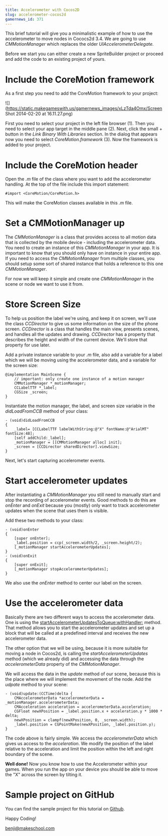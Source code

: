 ```yaml
---
title: Accelerometer with Cocos2D
slug: accelerometer-cocos2d
gamernews_id: 371
---            
```


This brief tutorial will give you a minimalistic example of how to use the accelerometer to move nodes in Cococs2d 3.4. We are going to use *CMMotionManager* which replaces the older *UIAccelerometerDelegate.* 

Before we start you can either create a new SpriteBuilder project or proceed and add the code to an existing project of yours.

# Include the CoreMotion framework

As a first step you need to add the CoreMotion framework to your project:

![](https://static.makegameswith.us/gamernews_images/xLzTda4Omx/Screen Shot 2014-02-20 at 16.11.27.png)

First you need to select your project in the left file browser (1). Then you need to select your app target in the middle pane (2). Next, click the small + button in the *Link Binary With Libraries* section. In the dialog that appears now you need to select *CoreMotion.framework* (3). Now the framework is added to your project.

# Include the CoreMotion header

Open the *.m* file of the class where you want to add the accelerometer handling. At the top of the file include this import statement:

    #import <CoreMotion/CoreMotion.h>

This will make the CoreMotion classes available in this *.m* file.

# Set a CMMotionManager up

The *CMMotionManager* is a class that provides access to all motion data that is collected by the mobile device - including the accelerometer data. You need to create an instance of this *CMMotionManager* in your app. It is important to know that you should only have on instance in your entire app. If you need to access the *CMMotionManager* from multiple classes, you should setup some sort of shared instance that holds a reference to this one *CMMotionManager*.

For now we will keep it simple and create one *CMMotionManager* in the scene or node we want to use it from.

# Store Screen Size

To help us position the label we're using, and keep it on screen, we'll use the class *CCDirector* to give us some information on the size of the phone screen.  *CCDirector* is a class that handles the main view, presents scenes, and handles all the updates and drawing.  *CCDirector* has a property that describes the height and width of the current device.  We'll store that property for use later.

Add a private instance variable to your *.m* file, also add a variable for a label which we will be moving using the accelerometer data, and a variable for the screen size:

    @implementation MainScene {
        // important: only create one instance of a motion manager
        CMMotionManager *_motionManager;
        CCLabelTTF *_label;
        CGSize _screen;
    }

Instantiate the motion manager, the label, and screen size variable in the *didLoadFromCCB* method of your class:

    - (void)didLoadFromCCB
    {
        _label= [CCLabelTTF labelWithString:@"X" fontName:@"ArialMT" fontSize:48];
        [self addChild:_label];
        _motionManager = [[CMMotionManager alloc] init];
        _screen = [CCDirector sharedDirector].viewSize;
    }

Next, let's start capturing accelerometer events.

# Start accelerometer updates

After instantiating a *CMMotionManager* you still need to manually start and stop the recording of accelerometer events. Good methods to do this are *onEnter* and *onExit* because you (mostly) only want to track accelerometer updates when the scene that uses them is visible.

Add these two methods to your class:

    - (void)onEnter
    {
        [super onEnter];
        _label.position = ccp(_screen.width/2, _screen.height/2);
        [_motionManager startAccelerometerUpdates];
    }
    - (void)onExit
    {
        [super onExit];
        [_motionManager stopAccelerometerUpdates];
    }

We also use the *onEnter* method to center our label on the screen.  

# Use the accelerometer data

Basically there are two different ways to access the accelerometer data. One is using the [startAccelerometerUpdatesToQueue:withHandler:](https://developer.apple.com/library/ios/documentation/coremotion/reference/cmmotionmanager_class/Reference/Reference.html#//apple_ref/occ/instm/CMMotionManager/startAccelerometerUpdatesToQueue:withHandler:) method. That method allows you to start the accelerometer updates and set up a block that will be called at a predefined interval and receives the new accelerometer data.

The other option that we will be using, because it is more suitable for moving a node in Cocos2d, is calling the *startAccelerometerUpdates* method (which we already did) and accessing the data through the *accelerometerData* property of the *CMMotionManager*.

We will access the data in the *update* method of our scene, because this is the place where we will implement the movement of the node. Add the *udpate* method to your scene:

    - (void)update:(CCTime)delta {
        CMAccelerometerData *accelerometerData = _motionManager.accelerometerData;
        CMAcceleration acceleration = accelerometerData.acceleration;
        CGFloat newXPosition = _label.position.x + acceleration.y * 1000 * delta;
        newXPosition = clampf(newXPosition, 0, _screen.width);
        _label.position = CGPointMake(newXPosition, _label.position.y);
    }

The code above is fairly simple. We access the *accelerometerData* which gives us access to the *acceleration*. We modify the position of the label relative to the acceleration and limit the position within the left and right boundary of the scene.

**Well done!** Now you know how to use the Accelerometer within your games. When you run the app on your device you should be able to move the "X" across the screen by tilting it.

# Sample project on GitHub

You can find the sample project for this tutorial on [Github](https://github.com/MakeGamesWithUs/AccelerometerExampleCocos2d).

Happy Coding!

benji@makeschool.com
